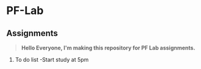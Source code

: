 # PF-Lab
## Assignments
> **Hello Everyone,
I'm making this repository for PF Lab assignments.**

1. To do list
   -Start study at 5pm
